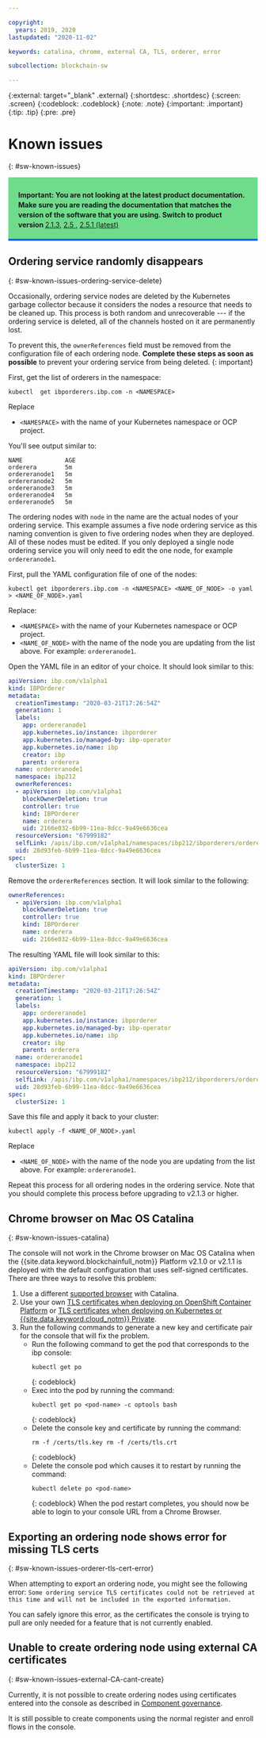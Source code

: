```yaml
---

copyright:
  years: 2019, 2020
lastupdated: "2020-11-02"

keywords: catalina, chrome, external CA, TLS, orderer, error

subcollection: blockchain-sw

---
```


{:external: target="_blank" .external}
{:shortdesc: .shortdesc}
{:screen: .screen}
{:codeblock: .codeblock}
{:note: .note}
{:important: .important}
{:tip: .tip}
{:pre: .pre}

# Known issues
{: #sw-known-issues}

<div style="background-color: #6fdc8c; padding-left: 20px; padding-right: 20px; border-bottom: 4px solid #0f62fe; padding-top: 12px; padding-bottom: 4px; margin-bottom: 16px;">
  <p style="line-height: 20px;">
    <strong>Important: You are not looking at the latest product documentation.  Make sure you are reading the documentation that matches the version of the software that you are using. Switch to product version </strong>
    <a href="/docs/blockchain-sw-213?topic=blockchain-sw-213-sw-known-issues">2.1.3</a>,
    <a href="/docs/blockchain-sw-25?topic=blockchain-sw-25-sw-known-issues">2.5 </a>,
    <a href="/docs/blockchain-sw-251?topic=blockchain-sw-251-sw-known-issues">2.5.1 (latest)</a>
    </p>
</div>

## Ordering service randomly disappears
{: #sw-known-issues-ordering-service-delete}

Occasionally, ordering service nodes are deleted by the Kubernetes garbage collector because it considers the nodes a resource that needs to be cleaned up. This process is both random and unrecoverable --- if the ordering service is deleted, all of the channels hosted on it are permanently lost.

To prevent this, the `ownerReferences` field must be removed from the configuration file of each ordering node. **Complete these steps as soon as possible** to prevent your ordering service from being deleted.
{: important}

First, get the list of orderers in the namespace:

```
kubectl  get ibporderers.ibp.com -n <NAMESPACE>
```
Replace
- `<NAMESPACE>` with the name of your Kubernetes namespace or OCP project.

You'll see output similar to:

```
NAME            AGE
orderera        5m
ordereranode1   5m
ordereranode2   5m
ordereranode3   5m
ordereranode4   5m
ordereranode5   5m
```

The ordering nodes with `node` in the name are the actual nodes of your ordering service. This example assumes a five node ordering service as this naming convention is given to five ordering nodes when they are deployed. All of these nodes must be edited. If you only deployed a single node ordering service you will only need to edit the one node, for example `ordereranode1`.

First, pull the YAML configuration file of one of the nodes:

```
kubectl get ibporderers.ibp.com -n <NAMESPACE> <NAME_OF_NODE> -o yaml > <NAME_OF_NODE>.yaml
```
Replace:
- `<NAMESPACE>` with the name of your Kubernetes namespace or OCP project.
- `<NAME_OF_NODE>` with the name of the node you are updating from the list above. For example: `ordereranode1`.

Open the YAML file in an editor of your choice. It should look similar to this:

```yaml
apiVersion: ibp.com/v1alpha1
kind: IBPOrderer
metadata:
  creationTimestamp: "2020-03-21T17:26:54Z"
  generation: 1
  labels:
    app: ordereranode1
    app.kubernetes.io/instance: ibporderer
    app.kubernetes.io/managed-by: ibp-operator
    app.kubernetes.io/name: ibp
    creator: ibp
    parent: orderera
  name: ordereranode1
  namespace: ibp212
  ownerReferences:
  - apiVersion: ibp.com/v1alpha1
    blockOwnerDeletion: true
    controller: true
    kind: IBPOrderer
    name: orderera
    uid: 2166e032-6b99-11ea-8dcc-9a49e6636cea
  resourceVersion: "67999182"
  selfLink: /apis/ibp.com/v1alpha1/namespaces/ibp212/ibporderers/ordereranode1
  uid: 28d93feb-6b99-11ea-8dcc-9a49e6636cea
spec:
  clusterSize: 1
```

Remove the `ordererReferences` section. It will look similar to the following:

```yaml
ownerReferences:
  - apiVersion: ibp.com/v1alpha1
    blockOwnerDeletion: true
    controller: true
    kind: IBPOrderer
    name: orderera
    uid: 2166e032-6b99-11ea-8dcc-9a49e6636cea
```

The resulting YAML file will look similar to this:

```yaml
apiVersion: ibp.com/v1alpha1
kind: IBPOrderer
metadata:
  creationTimestamp: "2020-03-21T17:26:54Z"
  generation: 1
  labels:
    app: ordereranode1
    app.kubernetes.io/instance: ibporderer
    app.kubernetes.io/managed-by: ibp-operator
    app.kubernetes.io/name: ibp
    creator: ibp
    parent: orderera
  name: ordereranode1
  namespace: ibp212
  resourceVersion: "67999182"
  selfLink: /apis/ibp.com/v1alpha1/namespaces/ibp212/ibporderers/ordereranode1
  uid: 28d93feb-6b99-11ea-8dcc-9a49e6636cea
spec:
  clusterSize: 1
```

Save this file and apply it back to your cluster:

```
kubectl apply -f <NAME_OF_NODE>.yaml
```
Replace
- `<NAME_OF_NODE>` with the name of the node you are updating from the list above. For example: `ordereranode1`.

Repeat this process for all ordering nodes in the ordering service. Note that you should complete this process before upgrading to v2.1.3 or higher.

## Chrome browser on Mac OS Catalina
{: #sw-known-issues-catalina}

The console will not work in the Chrome browser on Mac OS Catalina when the {{site.data.keyword.blockchainfull_notm}} Platform v2.1.0 or v2.1.1 is deployed with the default configuration that uses self-signed certificates. There are three ways to resolve this problem:

1.  Use a different [supported browser](/docs/blockchain-sw?topic=blockchain-sw-deploy-ocp#deploy-ocp-browsers) with Catalina.
2. Use your own [TLS certificates when deploying on OpenShift Container Platform](/docs/blockchain-sw?topic=blockchain-sw-deploy-ocp#console-deploy-ocp-use-your-own-tls-certificates-optional) or [TLS certificates when deploying on Kubernetes or {{site.data.keyword.cloud_notm}} Private](/docs/blockchain-sw?topic=blockchain-sw-deploy-k8#deploy-k8-tls).
3. Run the following commands to generate a new key and certificate pair for the console that will fix the problem.
   - Run the following command to get the pod that corresponds to the ibp console:
      ```
      kubectl get po
      ```
      {: codeblock}
   - Exec into the pod by running the command:
      ```
      kubectl get po <pod-name> -c optools bash
      ```
      {: codeblock}
   - Delete the console key and certificate by running the command:
      ```
      rm -f /certs/tls.key rm -f /certs/tls.crt
      ```
      {: codeblock}
   - Delete the console pod which causes it to restart by running the command:
      ```
      kubectl delete po <pod-name>
      ```
      {: codeblock}
    When the pod restart completes, you should now be able to login to your console URL from a Chrome Browser.

## Exporting an ordering node shows error for missing TLS certs
{: #sw-known-issues-orderer-tls-cert-error}

When attempting to export an ordering node, you might see the following error: `Some ordering service TLS certificates could not be retrieved at this time and will not be included in the exported information.`

You can safely ignore this error, as the certificates the console is trying to pull are only needed for a feature that is not currently enabled.

## Unable to create ordering node using external CA certificates
{: #sw-known-issues-external-CA-cant-create}

Currently, it is not possible to create ordering nodes using certificates entered into the console as described in [Component governance](/docs/blockchain-sw?topic=blockchain-sw-ibp-console-govern-components#ibp-console-govern-third-party-ca).

It is still possible to create components using the normal register and enroll flows in the console.

